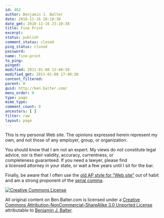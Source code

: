 ```yaml
---
id: 462
author: Benjamin J. Balter
date: 2010-11-16 18:10:38
date_gmt: 2010-11-16 23:10:38
title: Fine Print
excerpt:
status: publish
comment_status: closed
ping_status: closed
password:
name: fine-print
to_ping:
pinged:
modified: 2011-01-08 12:40:30
modified_gmt: 2011-01-08 17:40:30
content_filtered:
parent: 0
guid: http://ben.balter.com/
menu_order: 0
type: page
mime_type:
comment_count: 0
ancestors: [ ]
filter: raw
layout: page
---
```

This is my personal Web site. The opinions expressed herein represent my own, and not those of any employer, group, or organization.

You should know that I am not an expert. My views do not constitute legal advice, nor is their validity, accuracy, currentness, or completeness guaranteed. If you need a lawyer, please find a licensed attorney in your state, or wait a few years until I sit for the bar.

Finally, be aware that I often use the [old AP style for “Web site”][1] out of habit and am a strong proponent of the [serial comma][2].

<a rel="license" href="http://creativecommons.org/licenses/by-nc-sa/3.0/"><img class="aligncenter" style="border-width: 0;" src="http://i.creativecommons.org/l/by-nc-sa/3.0/88x31.png" alt="Creative Commons License" /></a>

All original content on <span>Ben.Balter.com</span> is licensed under a <a rel="license" href="http://creativecommons.org/licenses/by-nc-sa/3.0/">Creative Commons Attribution-NonCommercial-ShareAlike 3.0 Unported License</a> attributable to <a rel="cc:attributionURL" href="http://ben.balter.com">Benjamin J. Balter</a>.

 [1]: http://twitter.com/#!/APStylebook/status/12296505018
 [2]: http://en.wikipedia.org/wiki/Serial_comma